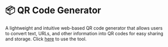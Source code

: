 # 📦 QR Code Generator

A lightweight and intuitive web-based QR code generator that allows users to convert text, URLs, and other information into QR codes for easy sharing and storage.
Click <a href="https://sean28.github.io/QRcode/">here</a> to use the tool.


